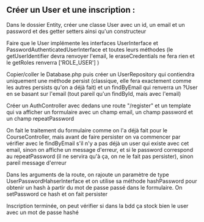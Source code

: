 ## Créer un User et une inscription :


	
Dans le dossier Entity, créer une classe User avec un id, un email et un password et des getter setters ainsi qu'un constructeur
	
Faire que le User implémente les interfaces UserInterface et PasswordAuthenticatedUserInterface et toutes leurs méthodes (le getUserIdentifier devra renvoyer l'email, le eraseCredentials ne fera rien et le getRoles renverra ['ROLE_USER'] )
	
Copier/coller le Database.php puis créer un UserRepository qui contiendra uniquement une méthode persist (classique, elle fera exactement comme les autres persists qu'on a déjà fait) et un findByEmail qui renverra un ?User en se basant sur l'email (tout pareil qu'un findById, mais avec l'email)
	
Créer un AuthController avec dedans une route "/register" et un template qui va afficher un formulaire avec un champ email, un champ password et un champ repeatPassword
	
On fait le traitement du formulaire comme on l'a déjà fait pour le CourseController, mais avant de faire persister on va commencer par vérifier avec le findByEmail s'il n'y a pas déjà un user qui existe avec cet email, sinon on affiche un message d'erreur, et si le password correspond au repeatPassword (il ne servira qu'à ça, on ne le fait pas persister), sinon pareil message d'erreur
	
Dans les arguments de la route, on rajoute un paramètre de type UserPasswordHahserInterface et on utilise sa méthode hashPassword pour obtenir un hash à partir du mot de passe passé dans le formulaire. On setPassword ce hash et on fait persister
	
Inscription terminée, on peut vérifier si dans la bdd ça stock bien le user avec un mot de passe hashé